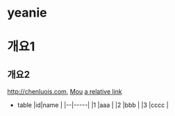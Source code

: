 # yeanie

# 개요1 
## 개요2 
<http://chenluois.com>, 
[Mou](https://twitter.com/mou) 
[a relative link](other_file.md) 
[^1]: And that's the footnote. 
![logo](http://finfra.com/f/f.png) 

* table 
|id|name |
|--|-----|
|1 |aaa  |
|2 |bbb  |
|3 |cccc | 
